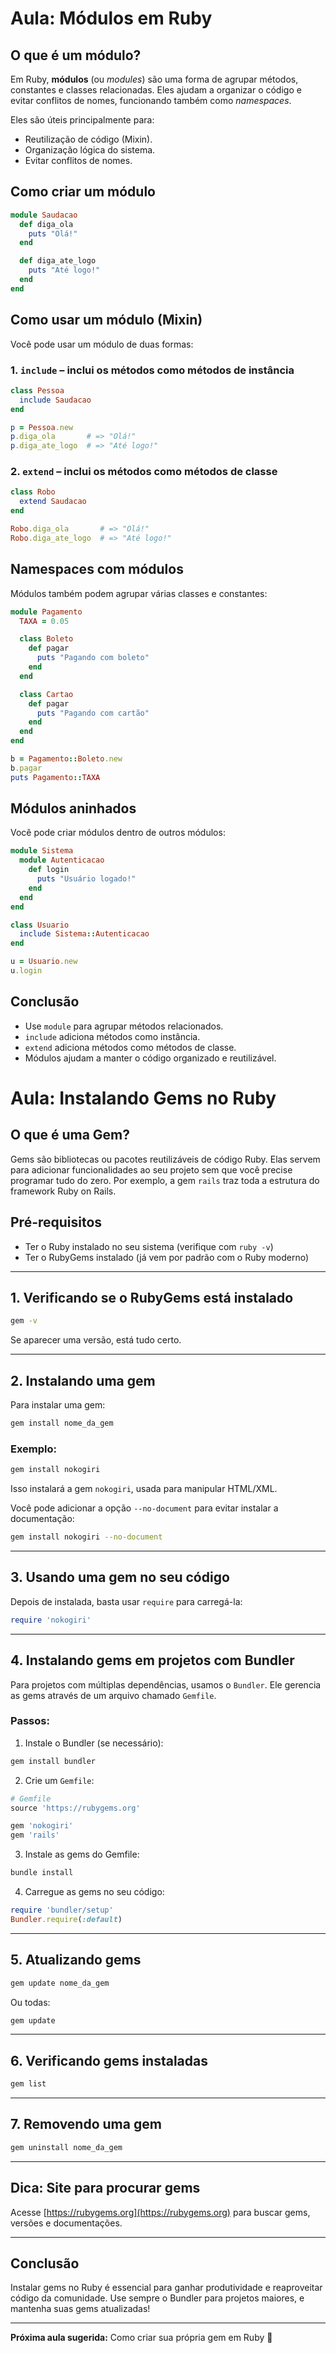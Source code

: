 # Aula: Módulos em Ruby

## O que é um módulo?

Em Ruby, **módulos** (ou *modules*) são uma forma de agrupar métodos, constantes e classes relacionadas. Eles ajudam a organizar o código e evitar conflitos de nomes, funcionando também como *namespaces*.

Eles são úteis principalmente para:
- Reutilização de código (Mixin).
- Organização lógica do sistema.
- Evitar conflitos de nomes.

## Como criar um módulo

```ruby
module Saudacao
  def diga_ola
    puts "Olá!"
  end

  def diga_ate_logo
    puts "Até logo!"
  end
end
```

## Como usar um módulo (Mixin)

Você pode usar um módulo de duas formas:

### 1. `include` – inclui os métodos como métodos de instância

```ruby
class Pessoa
  include Saudacao
end

p = Pessoa.new
p.diga_ola       # => "Olá!"
p.diga_ate_logo  # => "Até logo!"
```

### 2. `extend` – inclui os métodos como métodos de classe

```ruby
class Robo
  extend Saudacao
end

Robo.diga_ola       # => "Olá!"
Robo.diga_ate_logo  # => "Até logo!"
```

## Namespaces com módulos

Módulos também podem agrupar várias classes e constantes:

```ruby
module Pagamento
  TAXA = 0.05

  class Boleto
    def pagar
      puts "Pagando com boleto"
    end
  end

  class Cartao
    def pagar
      puts "Pagando com cartão"
    end
  end
end

b = Pagamento::Boleto.new
b.pagar
puts Pagamento::TAXA
```

## Módulos aninhados

Você pode criar módulos dentro de outros módulos:

```ruby
module Sistema
  module Autenticacao
    def login
      puts "Usuário logado!"
    end
  end
end

class Usuario
  include Sistema::Autenticacao
end

u = Usuario.new
u.login
```

## Conclusão

- Use `module` para agrupar métodos relacionados.
- `include` adiciona métodos como instância.
- `extend` adiciona métodos como métodos de classe.
- Módulos ajudam a manter o código organizado e reutilizável.


# Aula: Instalando Gems no Ruby

## O que é uma Gem?

Gems são bibliotecas ou pacotes reutilizáveis de código Ruby. Elas servem para adicionar funcionalidades ao seu projeto sem que você precise programar tudo do zero. Por exemplo, a gem `rails` traz toda a estrutura do framework Ruby on Rails.

## Pré-requisitos

- Ter o Ruby instalado no seu sistema (verifique com `ruby -v`)
- Ter o RubyGems instalado (já vem por padrão com o Ruby moderno)

---

## 1. Verificando se o RubyGems está instalado

```bash
gem -v
```

Se aparecer uma versão, está tudo certo.

---

## 2. Instalando uma gem

Para instalar uma gem:

```bash
gem install nome_da_gem
```

### Exemplo:

```bash
gem install nokogiri
```

Isso instalará a gem `nokogiri`, usada para manipular HTML/XML.

Você pode adicionar a opção `--no-document` para evitar instalar a documentação:

```bash
gem install nokogiri --no-document
```

---

## 3. Usando uma gem no seu código

Depois de instalada, basta usar `require` para carregá-la:

```ruby
require 'nokogiri'
```

---

## 4. Instalando gems em projetos com Bundler

Para projetos com múltiplas dependências, usamos o `Bundler`. Ele gerencia as gems através de um arquivo chamado `Gemfile`.

### Passos:

1. Instale o Bundler (se necessário):

```bash
gem install bundler
```

2. Crie um `Gemfile`:

```ruby
# Gemfile
source 'https://rubygems.org'

gem 'nokogiri'
gem 'rails'
```

3. Instale as gems do Gemfile:

```bash
bundle install
```

4. Carregue as gems no seu código:

```ruby
require 'bundler/setup'
Bundler.require(:default)
```

---

## 5. Atualizando gems

```bash
gem update nome_da_gem
```

Ou todas:

```bash
gem update
```

---

## 6. Verificando gems instaladas

```bash
gem list
```

---

## 7. Removendo uma gem

```bash
gem uninstall nome_da_gem
```

---

## Dica: Site para procurar gems

Acesse [https://rubygems.org](https://rubygems.org) para buscar gems, versões e documentações.

---

## Conclusão

Instalar gems no Ruby é essencial para ganhar produtividade e reaproveitar código da comunidade. Use sempre o Bundler para projetos maiores, e mantenha suas gems atualizadas!

---

**Próxima aula sugerida:** Como criar sua própria gem em Ruby 🚀

